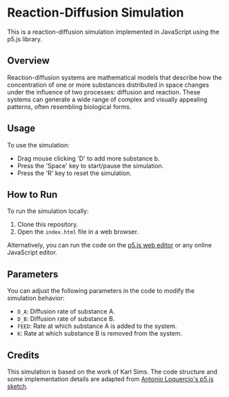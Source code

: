 # Reaction-Diffusion Simulation

This is a reaction-diffusion simulation implemented in JavaScript using the p5.js library.

## Overview

Reaction-diffusion systems are mathematical models that describe how the concentration of one or more substances distributed in space changes under the influence of two processes: diffusion and reaction. These systems can generate a wide range of complex and visually appealing patterns, often resembling biological forms.

## Usage

To use the simulation:
- Drag mouse clicking 'D' to add more substance b.
- Press the 'Space' key to start/pause the simulation.
- Press the 'R' key to reset the simulation.

## How to Run

To run the simulation locally:
1. Clone this repository.
2. Open the `index.html` file in a web browser.

Alternatively, you can run the code on the [p5.js web editor](https://editor.p5js.org/) or any online JavaScript editor.

## Parameters

You can adjust the following parameters in the code to modify the simulation behavior:
- `D_A`: Diffusion rate of substance A.
- `D_B`: Diffusion rate of substance B.
- `FEED`: Rate at which substance A is added to the system.
- `K`: Rate at which substance B is removed from the system.

## Credits

This simulation is based on the work of Karl Sims. The code structure and some implementation details are adapted from [Antonio Loquercio's p5.js sketch](https://editor.p5js.org/antolab/sketches/7P59v_3lk).
